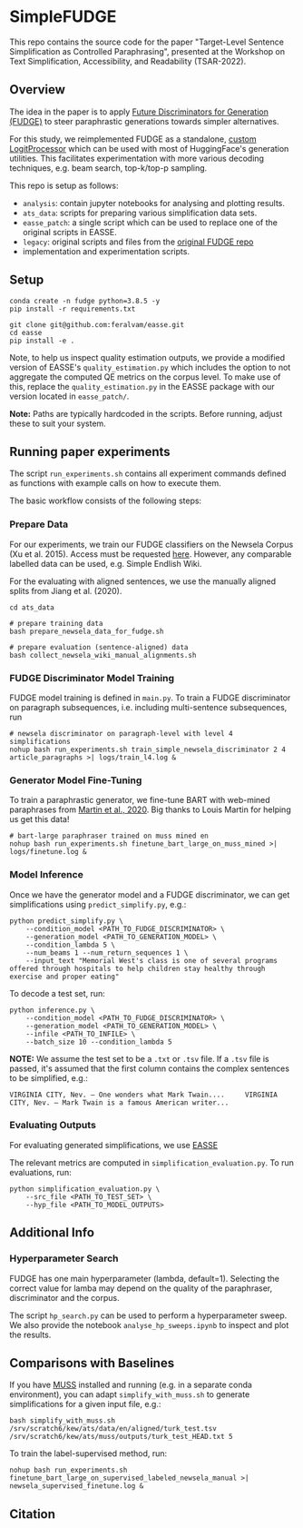 # SimpleFUDGE

This repo contains the source code for the paper "Target-Level Sentence Simplification as Controlled Paraphrasing", presented at the Workshop on Text Simplification, Accessibility, and Readability (TSAR-2022).

## Overview

The idea in the paper is to apply [Future Discriminators for Generation (FUDGE)](https://arxiv.org/abs/2104.05218) to steer paraphrastic generations towards simpler alternatives.

For this study, we reimplemented FUDGE as a standalone, [custom LogitProcessor](https://towardsdatascience.com/the-power-of-constrained-language-models-cf63b65a035d) which can be used with most of HuggingFace's generation utilities. This facilitates experimentation with more various decoding techniques, e.g. beam search, top-k/top-p sampling.

This repo is setup as follows:

- `analysis`: contain jupyter notebooks for analysing and plotting results.
- `ats_data`: scripts for preparing various simplification data sets.
- `easse_patch`: a single script which can be used to replace one of the original scripts in EASSE.
- `legacy`: original scripts and files from the [original FUDGE repo](https://github.com/yangkevin2/naacl-2021-fudge-controlled-generation)
- implementation and experimentation scripts.

## Setup

```
conda create -n fudge python=3.8.5 -y
pip install -r requirements.txt

git clone git@github.com:feralvam/easse.git
cd easse
pip install -e .
```

Note, to help us inspect quality estimation outputs, we provide a modified version of EASSE's `quality_estimation.py` which includes the option to not aggregate the computed QE metrics on the corpus level. 
To make use of this, replace the `quality_estimation.py` in the EASSE package with our version located in `easse_patch/`.

**Note:** Paths are typically hardcoded in the scripts. Before running, adjust these to suit your system.

## Running paper experiments

The script `run_experiments.sh` contains all experiment commands defined as functions with example calls on how to execute them.

The basic workflow consists of the following steps:

### Prepare Data

For our experiments, we train our FUDGE classifiers on the Newsela Corpus (Xu et al. 2015). Access must be requested [here](https://newsela.com/data/). However, any comparable labelled data can be used, e.g. Simple Endlish Wiki.

For the evaluating with aligned sentences, we use the manually aligned splits from Jiang et al. (2020).

```
cd ats_data

# prepare training data
bash prepare_newsela_data_for_fudge.sh

# prepare evaluation (sentence-aligned) data
bash collect_newsela_wiki_manual_alignments.sh
```

### FUDGE Discriminator Model Training

FUDGE model training is defined in `main.py`. To train a FUDGE discriminator on paragraph subsequences, i.e. including multi-sentence subsequences, run

```
# newsela discriminator on paragraph-level with level 4 simplifications
nohup bash run_experiments.sh train_simple_newsela_discriminator 2 4 article_paragraphs >| logs/train_l4.log &
```

### Generator Model Fine-Tuning

To train a paraphrastic generator, we fine-tune BART with web-mined paraphrases from [Martin et al., 2020](https://arxiv.org/abs/2005.00352). Big thanks to Louis Martin for helping us get this data!

```
# bart-large paraphraser trained on muss mined en
nohup bash run_experiments.sh finetune_bart_large_on_muss_mined >| logs/finetune.log &
```

### Model Inference

Once we have the generator model and a FUDGE discriminator, we can get simplifications using `predict_simplify.py`, e.g.:

```
python predict_simplify.py \
    --condition_model <PATH_TO_FUDGE_DISCRIMINATOR> \
    --generation_model <PATH_TO_GENERATION_MODEL> \
    --condition_lambda 5 \
    --num_beams 1 --num_return_sequences 1 \
    --input_text "Memorial West's class is one of several programs offered through hospitals to help children stay healthy through exercise and proper eating"
```

To decode a test set, run:

```
python inference.py \
    --condition_model <PATH_TO_FUDGE_DISCRIMINATOR> \
    --generation_model <PATH_TO_GENERATION_MODEL> \
    --infile <PATH_TO_INFILE> \
    --batch_size 10 --condition_lambda 5
```

**NOTE:** We assume the test set to be a `.txt` or `.tsv` file. If a `.tsv` file is passed, it's assumed that the first column contains the complex sentences to be simplified, e.g.:

```
VIRGINIA CITY, Nev. — One wonders what Mark Twain....     VIRGINIA CITY, Nev. — Mark Twain is a famous American writer...
```

### Evaluating Outputs

For evaluating generated simplifications, we use [EASSE](https://github.com/feralvam/easse)

The relevant metrics are computed in `simplification_evaluation.py`. To run evaluations, run:

```
python simplification_evaluation.py \
    --src_file <PATH_TO_TEST_SET> \
    --hyp_file <PATH_TO_MODEL_OUTPUTS>
```

## Additional Info

### Hyperparameter Search

FUDGE has one main hyperparameter (lambda, default=1). Selecting the correct value for lamba may depend on the quality of the paraphraser, discriminator and the corpus. 

The script `hp_search.py` can be used to perform a hyperparameter sweep. We also provide the notebook `analyse_hp_sweeps.ipynb` to inspect and plot the results.

<!-- ## Sanity check

Output of new implementation matches the original when using
greedy decoding:

```
# note, these commands below are now deprecated
python predict_simplify_as_logits_processor.py --ckpt /srv/scratch6/kew/fudge/ckpt/simplify/simplify_l4_v3/model_best.pth.tar --dataset_info /srv/scratch6/kew/fudge/ckpt/simplify/simplify_l4_v3/dataset_info --precondition_topk 200 --condition_lambda 80 --vectorized --num_beams 1 --num_return_sequences 1 --input_text "This is a test sentence"
['They are saying.This is a test.']

python predict_simplify.py --ckpt /srv/scratch6/kew/fudge/ckpt/simplify/simplify_l4_v3/model_best.pth.tar --dataset_info /srv/scratch6/kew/fudge/ckpt/simplify/simplify_l4_v3/dataset_info --precondition_topk 200 --condition_lambda 80 --input_text "This is a test sentence"
['They are saying.This is a test.</s>']
``` -->

## Comparisons with Baselines

If you have [MUSS](https://github.com/facebookresearch/muss) installed and running (e.g. in a separate conda environment), you can adapt `simplify_with_muss.sh` to generate simplifications for a given input file, e.g.:

```
bash simplify_with_muss.sh /srv/scratch6/kew/ats/data/en/aligned/turk_test.tsv /srv/scratch6/kew/ats/muss/outputs/turk_test_HEAD.txt 5
```

To train the label-supervised method, run:

```
nohup bash run_experiments.sh finetune_bart_large_on_supervised_labeled_newsela_manual >| newsela_supervised_finetune.log &
```

## Citation

```

```
